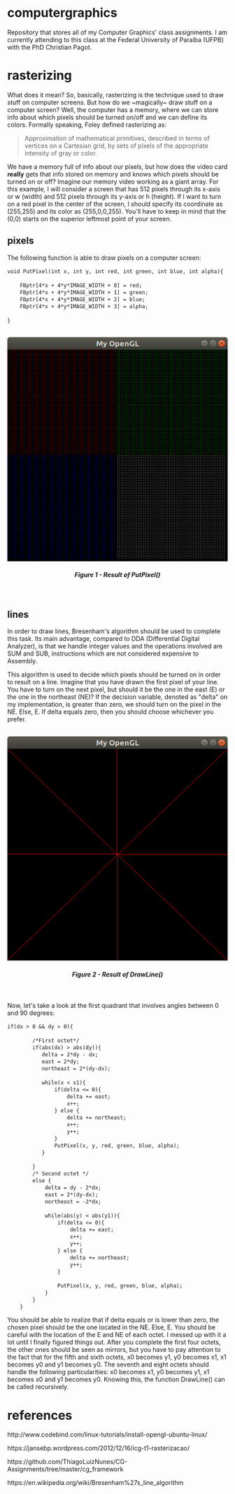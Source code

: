 # computergraphics
Repository that stores all of my Computer Graphics' class assignments. I am currently attending to this class at the Federal University of Paraíba (UFPB) with the PhD Christian Pagot.

# rasterizing

What does it mean? So, basically, rasterizing is the technique used to draw stuff on computer screens. But how do we ~magically~ draw stuff on a computer screen? Well, the computer has a memory, where we can store info about which pixels should be turned on/off and we can define its colors. Formally speaking, Foley defined rasterizing as:

> Approximation of mathematical primitives, described in terms of vertices on a Cartesian grid, by sets of pixels of the appropriate intensity of gray or color.

We have a memory full of info about our pixels, but how does the video card **really** gets that info stored on memory and knows which pixels should be turned on or off? Imagine our memory video working as a giant array. For this example, I will consider a screen that has 512 pixels through its x-axis or w (width) and 512 pixels through its y-axis or h (height). If I want to turn on a red pixel in the center of the screen, I should specify its coordinate as (255,255) and its color as (255,0,0,255). You'll have to keep in mind that the (0,0) starts on the superior leftmost point of your screen. 

## pixels

The following function is able to draw pixels on a computer screen:

```
void PutPixel(int x, int y, int red, int green, int blue, int alpha){
    
    FBptr[4*x + 4*y*IMAGE_WIDTH + 0] = red;
    FBptr[4*x + 4*y*IMAGE_WIDTH + 1] = green;
    FBptr[4*x + 4*y*IMAGE_WIDTH + 2] = blue;
    FBptr[4*x + 4*y*IMAGE_WIDTH + 3] = alpha;
       
}
```

<p align="center">
	<br>
	<img src="./printscreens/PutPixel.png"/ width=512px height=512px>
	<h5 align="center">Figure 1 - Result of PutPixel()</h5>
	<br>
</p>

## lines

In order to draw lines, Bresenham's algorithm should be used to complete this task. Its main advantage, compared to DDA (Differential Digital Analyzer), is that we handle integer values and the operations involved are SUM and SUB, instructions which are not considered expensive to Assembly. 

This algorithm is used to decide which pixels should be turned on in order to result on a line. Imagine that you have drawn the first pixel of your line. You have to turn on the next pixel, but should it be the one in the east (E) or the one in the northeast (NE)? If the decision variable, denoted as "delta" on my implementation, is greater than zero, we should turn on the pixel in the NE. Else, E. If delta equals zero, then you should choose whichever you prefer.

<p align="center">
	<br>
	<img src="./printscreens/Bresenham.png"/ width=512px height=512px>
	<h5 align="center">Figure 2 - Result of DrawLine()</h5>
	<br>
</p>

Now, let's take a look at the first quadrant that involves angles between 0 and 90 degrees:

```
if(dx > 0 && dy > 0){
        
        /*First octet*/
        if(abs(dx) > abs(dy)){
           delta = 2*dy - dx;
           east = 2*dy;
           northeast = 2*(dy-dx); 

           while(x < x1){    
               if(delta <= 0){
                   delta += east;
                   x++;
               } else {
                   delta += northeast;
                   x++;
                   y++;
               }
               PutPixel(x, y, red, green, blue, alpha);
           }

        } 
        /* Second octet */
        else {
            delta = dy - 2*dx;
            east = 2*(dy-dx);
            northeast = -2*dx;

            while(abs(y) < abs(y1)){
                if(delta <= 0){
                    delta += east;
                    x++;
                    y++;
                } else {
                    delta += northeast;
                    y++;
                }

                PutPixel(x, y, red, green, blue, alpha);
            }
        }
    }

```

You should be able to realize that if delta equals or is lower than zero, the chosen pixel should be the one located in the NE. Else, E. You should be careful with the location of the E and NE of each octet. I messed up with it a lot until I finally figured things out. After you complete the first four octets, the other ones should be seen as mirrors, but you have to pay attention to the fact that for the fifth and sixth octets, x0 becomes y1, y0 becomes x1, x1 becomes y0 and y1 becomes y0. The seventh and eight octets should handle the following particularities: x0 becomes x1, y0 becomes y1, x1 becomes x0 and y1 becomes y0. Knowing this, the function DrawLine() can be called recursively.  


# references
<p>http://www.codebind.com/linux-tutorials/install-opengl-ubuntu-linux/</p>
<p>https://jansebp.wordpress.com/2012/12/16/icg-t1-rasterizacao/</p>
<p>https://github.com/ThiagoLuizNunes/CG-Assignments/tree/master/cg_framework</p>
<p>https://en.wikipedia.org/wiki/Bresenham%27s_line_algorithm</p>
